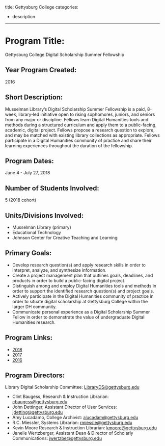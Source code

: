 title: Gettysburg College
categories:
  - description
---

# Program Title:

Gettysburg College Digital Scholarship Summer Fellowship

## Year Program Created:

2016

## Short Description:

Musselman Library’s Digital Scholarship Summer Fellowship is a paid, 8-week, library-led initiative open to rising sophomores, juniors, and seniors from any major or discipline. Fellows learn Digital Humanities tools and methods during a structured curriculum and apply them to a public-facing, academic, digital project. Fellows propose a research question to explore, and may be matched with existing library collections as appropriate. Fellows participate in a Digital Humanities community of practice and share their learning experiences throughout  the duration of the fellowship. 

## Program Dates:

June 4 - July 27, 2018

## Number of Students Involved:

5 (2018 cohort)

## Units/Divisions Involved:

- Musselman Library (primary)
- Educational Technology
- Johnson Center for Creative Teaching and Learning

## Primary Goals:

- Develop research question(s) and apply research skills in order to interpret, analyze, and synthesize information. 
- Create a project management plan that outlines goals, deadlines, and products in order to build a public-facing digital project.
- Distinguish among and employ Digital Humanities tools and methods in order to support the identified research question(s) and project goals.
- Actively participate in the Digital Humanities community of practice in order to situate digital scholarship at Gettysburg College within the larger DH community.
- Communicate personal experience as a Digital Scholarship Summer Fellow in order to demonstrate the value of undergraduate Digital Humanities research.

## Program Links:

- [2018](https://dssf.musselmanlibrary.org/2018/)
- [2017](https://dssf.musselmanlibrary.org/2017/)
- [2016](https://dssf.musselmanlibrary.org/2016/)

## Program Directors:

Library Digital Scholarship Committee: <LibraryDS@gettysburg.edu>

- Clint Baugess, Research & Instruction Librarian: <cbaugess@gettysburg.edu>
- John Dettinger, Assistant Director of User Services: <jdetting@gettysburg.edu>
- Amy Lucadamo, College Archivist: <alucadam@gettysburg.edu>
- R.C. Miessler, Systems Librarian: <rmiessle@gettysburg.edu>
- Kevin Moore Research & Instruction Librarian: <kmoore@gettysburg.edu>
- Janelle Wertzberger, Assistant Dean & Director of Scholarly Communications: <jwertzbe@gettysburg.edu>
